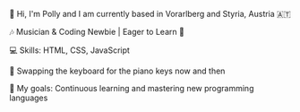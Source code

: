 👋 Hi, I'm Polly and I am currently based in Vorarlberg and Styria, Austria 🇦🇹 

🎶 Musician & Coding Newbie | Eager to Learn 🌱

💻 Skills: HTML, CSS, JavaScript

🎹 Swapping the keyboard for the piano keys now and then

🎯 My goals: Continuous learning and mastering new programming languages
